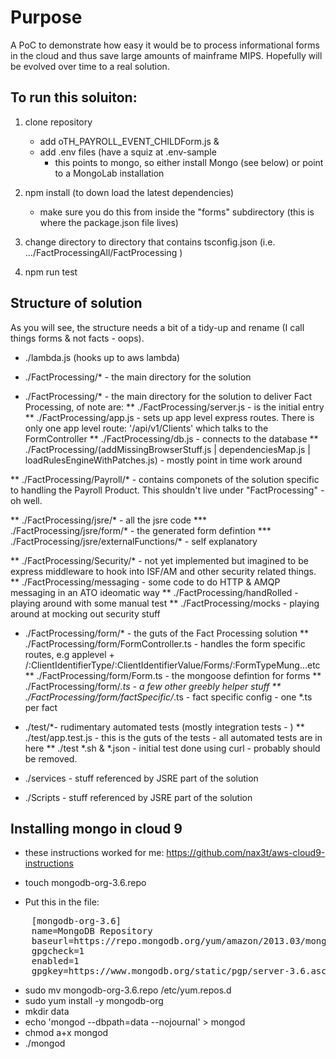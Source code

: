 Purpose
=======
A PoC to demonstrate how easy it would be to process informational forms in the cloud and thus save large amounts of mainframe MIPS.  Hopefully will be evolved over time to a real solution.

## To run this soluiton:

1. clone repository
    * add oTH_PAYROLL_EVENT_CHILDForm.js & 
    * add .env files (have a squiz at .env-sample 
      * this points to mongo, so either install Mongo (see below) or point to a MongoLab installation

2. npm install (to down load the latest dependencies)
	* make sure you do this from inside the "forms" subdirectory (this is where the package.json file lives)
3. change directory to directory that contains tsconfig.json (i.e. .../FactProcessingAll/FactProcessing )
4. npm run test

## Structure of solution

As you will see, the structure needs a bit of a tidy-up and rename (I call things forms & not facts - oops).

* ./lambda.js (hooks up to aws lambda)

* ./FactProcessing/* - the main directory for the solution
* ./FactProcessing/* - the main directory for the solution to deliver Fact Processing, of note are:
** ./FactProcessing/server.js - is the initial entry
** ./FactProcessing/app.js - sets up app level express routes.  There is only one app level route: '/api/v1/Clients' which talks to the FormController
** ./FactProcessing/db.js - connects to the database
** ./FactProcessing/(addMissingBrowserStuff.js | dependenciesMap.js | loadRulesEngineWithPatches.js) - mostly point in time work around

** ./FactProcessing/Payroll/* - contains componets of the solution specific to handling the Payroll Product.  This shouldn't live under "FactProcessing" - oh well.

** ./FactProcessing/jsre/* - all the jsre code
*** ./FactProcessing/jsre/form/* - the generated form defintion
*** ./FactProcessing/jsre/externalFunctions/* - self explanatory

** ./FactProcessing/Security/* - not yet implemented but imagined to be express middleware to hook into ISF/AM and other security related things.
** ./FactProcessing/messaging - some code to do HTTP & AMQP messaging in an ATO ideomatic way
** ./FactProcessing/handRolled - playing around with some manual test
** ./FactProcessing/mocks - playing around at mocking out security stuff

* ./FactProcessing/form/* - the guts of the Fact Processing solution
** ./FactProcessing/form/FormController.ts - handles the form specific routes, e.g applevel +  /:ClientIdentifierType/:ClientIdentifierValue/Forms/:FormTypeMung...etc
** ./FactProcessing/form/Form.ts - the mongoose defintion for forms
** ./FactProcessing/form/*.ts - a few other greebly helper stuff
** ./FactProcessing/form/factSpecific/*.ts - fact specific config - one *.ts per fact

* ./test/*- rudimentary automated tests (mostly integration tests - )
** ./test/app.test.js - this is the guts of the tests - all automated tests are in here 
** ./test *.sh & *.json - initial test done using curl - probably should be removed.

* ./services - stuff referenced by JSRE part of the solution
* ./Scripts - stuff referenced by JSRE part of the solution


## Installing mongo in cloud 9
* these instructions worked for me: https://github.com/nax3t/aws-cloud9-instructions

* touch mongodb-org-3.6.repo
    
* Put this in the file:
<pre>
    [mongodb-org-3.6]
    name=MongoDB Repository
    baseurl=https://repo.mongodb.org/yum/amazon/2013.03/mongodb-org/3.6/x86_64/
    gpgcheck=1
    enabled=1
    gpgkey=https://www.mongodb.org/static/pgp/server-3.6.asc
</pre>
    
* sudo mv mongodb-org-3.6.repo /etc/yum.repos.d
* sudo yum install -y mongodb-org
* mkdir data
* echo 'mongod --dbpath=data --nojournal' > mongod
* chmod a+x mongod
* ./mongod